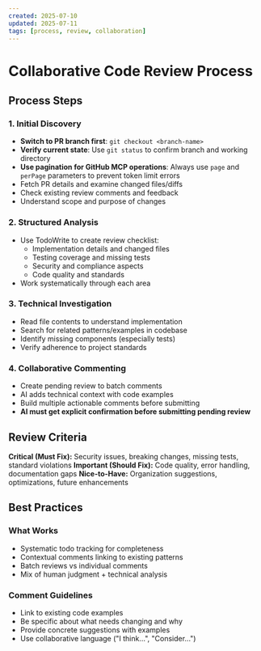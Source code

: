 ```yaml
---
created: 2025-07-10
updated: 2025-07-11
tags: [process, review, collaboration]
---
```


# Collaborative Code Review Process

## Process Steps

### 1. Initial Discovery

- **Switch to PR branch first**: `git checkout <branch-name>`
- **Verify current state**: Use `git status` to confirm branch and working directory
- **Use pagination for GitHub MCP operations**: Always use `page` and `perPage` parameters to prevent token limit errors
- Fetch PR details and examine changed files/diffs
- Check existing review comments and feedback
- Understand scope and purpose of changes

### 2. Structured Analysis

- Use TodoWrite to create review checklist:
  - Implementation details and changed files
  - Testing coverage and missing tests
  - Security and compliance aspects
  - Code quality and standards
- Work systematically through each area

### 3. Technical Investigation

- Read file contents to understand implementation
- Search for related patterns/examples in codebase
- Identify missing components (especially tests)
- Verify adherence to project standards

### 4. Collaborative Commenting

- Create pending review to batch comments
- AI adds technical context with code examples
- Build multiple actionable comments before submitting
- **AI must get explicit confirmation before submitting pending review**

## Review Criteria

**Critical (Must Fix):** Security issues, breaking changes, missing tests, standard violations
**Important (Should Fix):** Code quality, error handling, documentation gaps
**Nice-to-Have:** Organization suggestions, optimizations, future enhancements

## Best Practices

### What Works

- Systematic todo tracking for completeness
- Contextual comments linking to existing patterns
- Batch reviews vs individual comments
- Mix of human judgment + technical analysis

### Comment Guidelines

- Link to existing code examples
- Be specific about what needs changing and why
- Provide concrete suggestions with examples
- Use collaborative language ("I think...", "Consider...")
